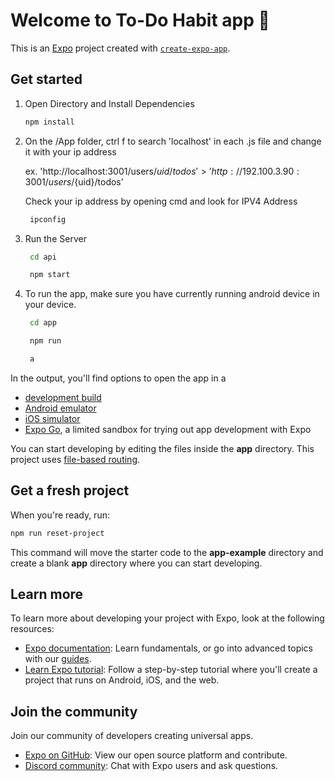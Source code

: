 # Welcome to To-Do Habit app 👋

This is an [Expo](https://expo.dev) project created with [`create-expo-app`](https://www.npmjs.com/package/create-expo-app).

## Get started

1. Open Directory and Install Dependencies

   ```bash
   npm install
   ```

2. On the /App folder, ctrl f to search 'localhost' in each .js file and change it with your ip address 

   ex. 'http://localhost:3001/users/${uid}/todos' > 'http://192.100.3.90:3001/users/${uid}/todos'

   Check your ip address by opening cmd and look for IPV4 Address

   ```bash
    ipconfig
   ```

3. Run the Server

   ```bash
    cd api
   ```

   ```bash
    npm start
   ```

2. To run the app, make sure you have currently running android device in your device.

   ```bash
    cd app
   ```

   ```bash
    npm run
   ```

   ```bash
    a
   ```

In the output, you'll find options to open the app in a

- [development build](https://docs.expo.dev/develop/development-builds/introduction/)
- [Android emulator](https://docs.expo.dev/workflow/android-studio-emulator/)
- [iOS simulator](https://docs.expo.dev/workflow/ios-simulator/)
- [Expo Go](https://expo.dev/go), a limited sandbox for trying out app development with Expo

You can start developing by editing the files inside the **app** directory. This project uses [file-based routing](https://docs.expo.dev/router/introduction).

## Get a fresh project

When you're ready, run:

```bash
npm run reset-project
```

This command will move the starter code to the **app-example** directory and create a blank **app** directory where you can start developing.

## Learn more

To learn more about developing your project with Expo, look at the following resources:

- [Expo documentation](https://docs.expo.dev/): Learn fundamentals, or go into advanced topics with our [guides](https://docs.expo.dev/guides).
- [Learn Expo tutorial](https://docs.expo.dev/tutorial/introduction/): Follow a step-by-step tutorial where you'll create a project that runs on Android, iOS, and the web.

## Join the community

Join our community of developers creating universal apps.

- [Expo on GitHub](https://github.com/expo/expo): View our open source platform and contribute.
- [Discord community](https://chat.expo.dev): Chat with Expo users and ask questions.
